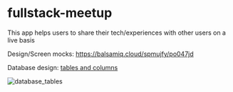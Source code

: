 # fullstack-meetup
This app helps users to share their tech/experiences with other users on a live basis

Design/Screen mocks: https://balsamiq.cloud/spmujfy/po047jd

Database design: [tables and columns](http://app.dbdesigner.net/registrations/invite/QkFoN0J6b01kWE5sY2w5cFpHa0RPcDBET2d4bGVIQnBjbVZ6VlRvZ1FXTjBhWFpsVTNWd2NHOXlkRG82VkdsdFpWZHBkR2hhYjI1bFd3aEpkVG9KVkdsdFpRM0pEQjdBRDU4ZTJRazZEVzVoYm05ZmJuVnRhUUxHQXpvTmJtRnViMTlrWlc1cEJqb05jM1ZpYldsamNtOGlCNVpnT2dsNmIyNWxTU0lJVlZSREJqb0dSVVpKSWdoVlZFTUdPdzFVUUFvPS0tMTA3ZmRkNzYxODg4M2Q5YTI4MTI1ZDQ0NjI3MmRmMDRiMjYzYTM1OQ%3D%3D)

![database_tables](https://user-images.githubusercontent.com/13780467/76141400-db0bef80-6089-11ea-86ef-4875e3a8285c.png)
